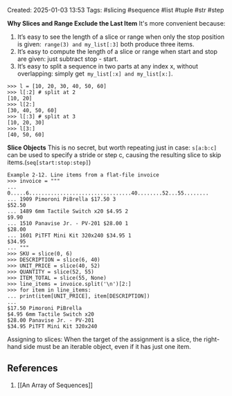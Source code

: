 Created: 2025-01-03 13:53
Tags: #slicing #sequence #list #tuple #str #step 

**Why Slices and Range Exclude the Last Item**
It's more convenient because:
1. It’s easy to see the length of a slice or range when only the stop position is given:` range(3) and my_list[:3]` both produce three items.
2. It’s easy to compute the length of a slice or range when start and stop are given: just subtract stop - start.
3. It’s easy to split a sequence in two parts at any index x, without overlapping: simply get` my_list[:x] and my_list[x:]`.
```
>>> l = [10, 20, 30, 40, 50, 60]
>>> l[:2] # split at 2
[10, 20]
>>> l[2:]
[30, 40, 50, 60]
>>> l[:3] # split at 3
[10, 20, 30]
>>> l[3:]
[40, 50, 60]
```

**Slice Objects**
This is no secret, but worth repeating just in case: `s[a:b:c]` can be used to specify a stride or step c, causing the resulting slice to skip items.(`seq[start:stop:step]`) 

```
Example 2-12. Line items from a flat-file invoice
>>> invoice = """
...
0.....6.................................40........52...55........
... 1909 Pimoroni PiBrella $17.50 3
$52.50
... 1489 6mm Tactile Switch x20 $4.95 2
$9.90
... 1510 Panavise Jr. - PV-201 $28.00 1
$28.00
... 1601 PiTFT Mini Kit 320x240 $34.95 1
$34.95
... """
>>> SKU = slice(0, 6)
>>> DESCRIPTION = slice(6, 40)
>>> UNIT_PRICE = slice(40, 52)
>>> QUANTITY = slice(52, 55)
>>> ITEM_TOTAL = slice(55, None)
>>> line_items = invoice.split('\n')[2:]
>>> for item in line_items:
... print(item[UNIT_PRICE], item[DESCRIPTION])
...
$17.50 Pimoroni PiBrella
$4.95 6mm Tactile Switch x20
$28.00 Panavise Jr. - PV-201
$34.95 PiTFT Mini Kit 320x240
```

Assigning to slices: When the target of the assignment is a slice, the right-hand side must be an iterable object, even if it has just one item.

## References 
1. [[An Array of Sequences]]